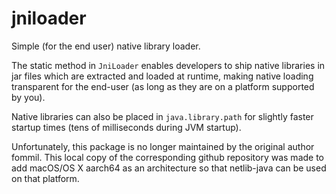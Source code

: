 jniloader
=========

Simple (for the end user) native library loader.

The static method in `JniLoader` enables developers to ship native
libraries in jar files which are extracted and loaded at runtime,
making native loading transparent for the end-user (as long as
they are on a platform supported by you).

Native libraries can also be placed in `java.library.path` for
slightly faster startup times (tens of milliseconds during JVM startup).

Unfortunately, this package is no longer maintained by the original author fommil. This local copy of the corresponding github repository was made to add macOS/OS X aarch64 as an architecture so that netlib-java can be used on that platform. 



